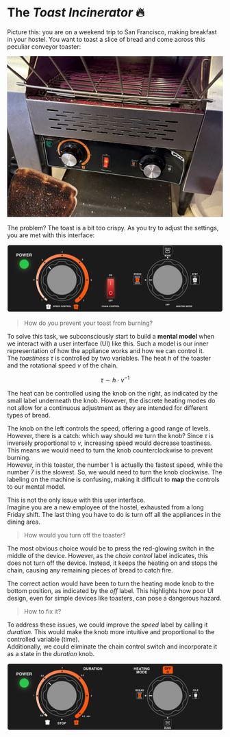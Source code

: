 # The *Toast Incinerator* 🔥

Picture this: you are on a weekend trip to San Francisco, making breakfast in your hostel. You want to toast a slice of bread and come across this peculiar conveyor toaster:

![Burned toast](burned_toast.jpg)

The problem? The toast is a bit too crispy. As you try to adjust the settings, you are met with this interface:

![](original.png)

> How do you prevent your toast from burning?

To solve this task, we subconsciously start to build a **mental model** when we interact with a user interface (UI) like this. Such a model is our inner representation of how the appliance works and how we can control it. <br />
The *toastiness* $\tau$ is controlled by two variables. The heat $h$ of the toaster and the rotational speed $v$ of the chain.

$$
\tau \sim h \cdot v^{-1}
$$

The heat can be controlled using the knob on the right, as indicated by the small label underneath the knob. However, the discrete heating modes do not allow for a continuous adjustment as they are intended for different types of bread.

The knob on the left controls the speed, offering a good range of levels. However, there is a catch: which way should we turn the knob?
Since $\tau$ is inversely proportional to $v$, increasing speed would decrease toastiness. This means we would need to turn the knob counterclockwise to prevent burning.<br />
However, in this toaster, the number 1 is actually the fastest speed, while the number 7 is the slowest. So, we would need to turn the knob clockwise.
The labeling on the machine is confusing, making it difficult to **map** the controls to our mental model.

This is not the only issue with this user interface.<br />
Imagine you are a new employee of the hostel, exhausted from a long Friday shift. The last thing you have to do is turn off all the appliances in the dining area.

> How would you turn off the toaster?

The most obvious choice would be to press the red-glowing switch in the middle of the device. However, as the *chain control* label indicates, this does not turn off the device. Instead, it keeps the heating on and stops the chain, causing any remaining pieces of bread to catch fire.

The correct action would have been to turn the heating mode knob to the bottom position, as indicated by the *off* label. This highlights how poor UI design, even for simple devices like toasters, can pose a dangerous hazard.

> How to fix it?

To address these issues, we could improve the *speed* label by calling it *duration*. This would make the knob more intuitive and proportional to the controlled variable (time).<br />Additionally, we could eliminate the chain control switch and incorporate it as a state in the *duration* knob.

![](improved.png)
